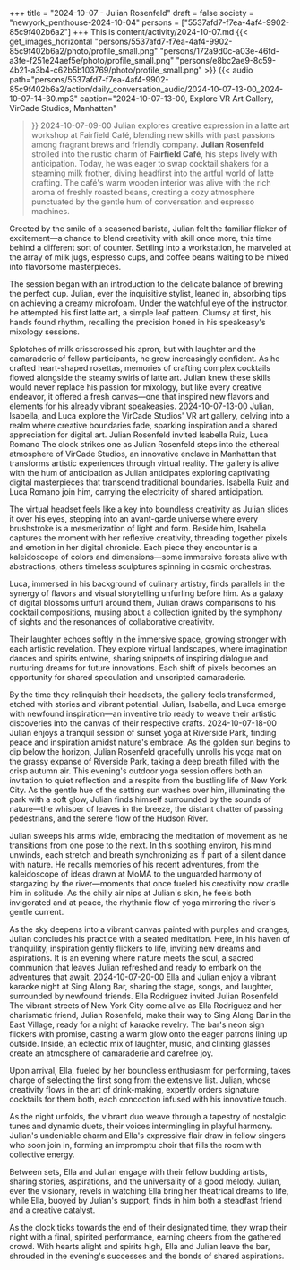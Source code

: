+++
title = "2024-10-07 - Julian Rosenfeld"
draft = false
society = "newyork_penthouse-2024-10-04"
persons = ["5537afd7-f7ea-4af4-9902-85c9f402b6a2"]
+++
This is content/activity/2024-10-07.md
{{< get_images_horizontal "persons/5537afd7-f7ea-4af4-9902-85c9f402b6a2/photo/profile_small.png" "persons/172a9d0c-a03e-46fd-a3fe-f251e24aef5e/photo/profile_small.png" "persons/e8bc2ae9-8c59-4b21-a3b4-c62b5b103769/photo/profile_small.png" >}}
{{< audio
    path="persons/5537afd7-f7ea-4af4-9902-85c9f402b6a2/action/daily_conversation_audio/2024-10-07-13-00_2024-10-07-14-30.mp3" 
    caption="2024-10-07-13-00, Explore VR Art Gallery, VirCade Studios, Manhattan"
>}}
2024-10-07-09-00
Julian explores creative expression in a latte art workshop at Fairfield Café, blending new skills with past passions among fragrant brews and friendly company.
**Julian Rosenfeld** strolled into the rustic charm of **Fairfield Café**, his steps lively with anticipation. Today, he was eager to swap cocktail shakers for a steaming milk frother, diving headfirst into the artful world of latte crafting. The café's warm wooden interior was alive with the rich aroma of freshly roasted beans, creating a cozy atmosphere punctuated by the gentle hum of conversation and espresso machines.

Greeted by the smile of a seasoned barista, Julian felt the familiar flicker of excitement—a chance to blend creativity with skill once more, this time behind a different sort of counter. Settling into a workstation, he marveled at the array of milk jugs, espresso cups, and coffee beans waiting to be mixed into flavorsome masterpieces.

The session began with an introduction to the delicate balance of brewing the perfect cup. Julian, ever the inquisitive stylist, leaned in, absorbing tips on achieving a creamy microfoam. Under the watchful eye of the instructor, he attempted his first latte art, a simple leaf pattern. Clumsy at first, his hands found rhythm, recalling the precision honed in his speakeasy's mixology sessions.

Splotches of milk crisscrossed his apron, but with laughter and the camaraderie of fellow participants, he grew increasingly confident. As he crafted heart-shaped rosettas, memories of crafting complex cocktails flowed alongside the steamy swirls of latte art. Julian knew these skills would never replace his passion for mixology, but like every creative endeavor, it offered a fresh canvas—one that inspired new flavors and elements for his already vibrant speakeasies.
2024-10-07-13-00
Julian, Isabella, and Luca explore the VirCade Studios' VR art gallery, delving into a realm where creative boundaries fade, sparking inspiration and a shared appreciation for digital art.
Julian Rosenfeld invited Isabella Ruiz, Luca Romano
The clock strikes one as Julian Rosenfeld steps into the ethereal atmosphere of VirCade Studios, an innovative enclave in Manhattan that transforms artistic experiences through virtual reality. The gallery is alive with the hum of anticipation as Julian anticipates exploring captivating digital masterpieces that transcend traditional boundaries. Isabella Ruiz and Luca Romano join him, carrying the electricity of shared anticipation.

The virtual headset feels like a key into boundless creativity as Julian slides it over his eyes, stepping into an avant-garde universe where every brushstroke is a mesmerization of light and form. Beside him, Isabella captures the moment with her reflexive creativity, threading together pixels and emotion in her digital chronicle. Each piece they encounter is a kaleidoscope of colors and dimensions—some immersive forests alive with abstractions, others timeless sculptures spinning in cosmic orchestras.

Luca, immersed in his background of culinary artistry, finds parallels in the synergy of flavors and visual storytelling unfurling before him. As a galaxy of digital blossoms unfurl around them, Julian draws comparisons to his cocktail compositions, musing about a collection ignited by the symphony of sights and the resonances of collaborative creativity.

Their laughter echoes softly in the immersive space, growing stronger with each artistic revelation. They explore virtual landscapes, where imagination dances and spirits entwine, sharing snippets of inspiring dialogue and nurturing dreams for future innovations. Each shift of pixels becomes an opportunity for shared speculation and unscripted camaraderie.

By the time they relinquish their headsets, the gallery feels transformed, etched with stories and vibrant potential. Julian, Isabella, and Luca emerge with newfound inspiration—an inventive trio ready to weave their artistic discoveries into the canvas of their respective crafts.
2024-10-07-18-00
Julian enjoys a tranquil session of sunset yoga at Riverside Park, finding peace and inspiration amidst nature's embrace.
As the golden sun begins to dip below the horizon, Julian Rosenfeld gracefully unrolls his yoga mat on the grassy expanse of Riverside Park, taking a deep breath filled with the crisp autumn air. This evening's outdoor yoga session offers both an invitation to quiet reflection and a respite from the bustling life of New York City. As the gentle hue of the setting sun washes over him, illuminating the park with a soft glow, Julian finds himself surrounded by the sounds of nature—the whisper of leaves in the breeze, the distant chatter of passing pedestrians, and the serene flow of the Hudson River.

Julian sweeps his arms wide, embracing the meditation of movement as he transitions from one pose to the next. In this soothing environ, his mind unwinds, each stretch and breath synchronizing as if part of a silent dance with nature. He recalls memories of his recent adventures, from the kaleidoscope of ideas drawn at MoMA to the unguarded harmony of stargazing by the river—moments that once fueled his creativity now cradle him in solitude. As the chilly air nips at Julian's skin, he feels both invigorated and at peace, the rhythmic flow of yoga mirroring the river's gentle current.

As the sky deepens into a vibrant canvas painted with purples and oranges, Julian concludes his practice with a seated meditation. Here, in his haven of tranquility, inspiration gently flickers to life, inviting new dreams and aspirations. It is an evening where nature meets the soul, a sacred communion that leaves Julian refreshed and ready to embark on the adventures that await.
2024-10-07-20-00
Ella and Julian enjoy a vibrant karaoke night at Sing Along Bar, sharing the stage, songs, and laughter, surrounded by newfound friends.
Ella Rodriguez invited Julian Rosenfeld
The vibrant streets of New York City come alive as Ella Rodriguez and her charismatic friend, Julian Rosenfeld, make their way to Sing Along Bar in the East Village, ready for a night of karaoke revelry. The bar's neon sign flickers with promise, casting a warm glow onto the eager patrons lining up outside. Inside, an eclectic mix of laughter, music, and clinking glasses create an atmosphere of camaraderie and carefree joy.

Upon arrival, Ella, fueled by her boundless enthusiasm for performing, takes charge of selecting the first song from the extensive list. Julian, whose creativity flows in the art of drink-making, expertly orders signature cocktails for them both, each concoction infused with his innovative touch.

As the night unfolds, the vibrant duo weave through a tapestry of nostalgic tunes and dynamic duets, their voices intermingling in playful harmony. Julian's undeniable charm and Ella's expressive flair draw in fellow singers who soon join in, forming an impromptu choir that fills the room with collective energy.

Between sets, Ella and Julian engage with their fellow budding artists, sharing stories, aspirations, and the universality of a good melody. Julian, ever the visionary, revels in watching Ella bring her theatrical dreams to life, while Ella, buoyed by Julian's support, finds in him both a steadfast friend and a creative catalyst.

As the clock ticks towards the end of their designated time, they wrap their night with a final, spirited performance, earning cheers from the gathered crowd. With hearts alight and spirits high, Ella and Julian leave the bar, shrouded in the evening's successes and the bonds of shared aspirations.

